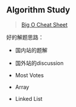 ## Algorithm Study
> [Big O Cheat Sheet](https://www.bigocheatsheet.com/)

好的解题思路：
* 国内站的题解
* 国外站的discussion
* Most Votes

* Array
* Linked List




